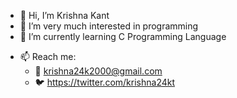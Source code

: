 - 👋 Hi, I’m Krishna Kant
- 👀 I’m very much interested in programming 
- 🌱 I’m currently learning C Programming Language
<!--- - 💞️ I’m looking to collaborate on ... --->
- 📫 Reach me:
  - 📧 krishna24k2000@gmail.com
  - 🐦 https://twitter.com/krishna24kt

<!---
KrishnaK024/KrishnaK024 is a ✨ special ✨ repository because its `README.md` (this file) appears on your GitHub profile.
You can click the Preview link to take a look at your changes.
--->

